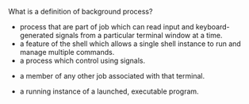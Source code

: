 What is a definition of background process?
* process that are part of job which can read input and keyboard-generated signals from a particular terminal window at a time.
* a feature of the shell which allows a single shell instance to run and manage multiple commands.
* a process which control using signals.
+ a member of any other job associated with that terminal.
* a running instance of a launched, executable program.
